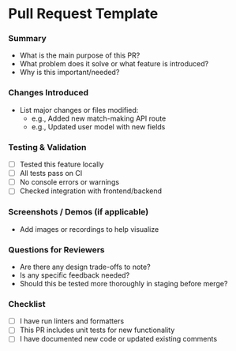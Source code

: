 # Pull Request Template

### Summary
- What is the main purpose of this PR?
- What problem does it solve or what feature is introduced?
- Why is this important/needed?

### Changes Introduced
- List major changes or files modified:
  - e.g., Added new match-making API route
  - e.g., Updated user model with new fields

### Testing & Validation
- [ ] Tested this feature locally
- [ ] All tests pass on CI
- [ ] No console errors or warnings
- [ ] Checked integration with frontend/backend

### Screenshots / Demos (if applicable)
- Add images or recordings to help visualize

### Questions for Reviewers
- Are there any design trade-offs to note?
- Is any specific feedback needed?
- Should this be tested more thoroughly in staging before merge?

### Checklist
- [ ] I have run linters and formatters
- [ ] This PR includes unit tests for new functionality
- [ ] I have documented new code or updated existing comments